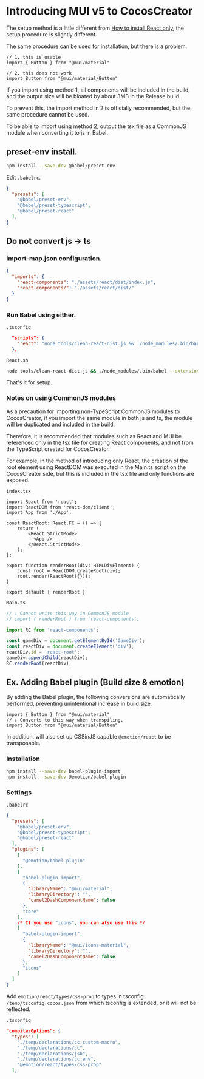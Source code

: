 # Introducing MUI v5 to CocosCreator

The setup method is a little different from [How to install React only](../README.md), the setup procedure is slightly different.

The same procedure can be used for installation, but there is a problem.

```tsx
// 1. this is usable
import { Button } from "@mui/material"

// 2. this does not work
import Button from "@mui/material/Button"
```

If you import using method 1, all components will be included in the build, and the output size will be bloated by about 3MB in the Release build.

To prevent this, the import method in 2 is officially recommended, but the same procedure cannot be used.

To be able to import using method 2, output the tsx file as a CommonJS module when converting it to js in Babel.

## preset-env install.

```sh
npm install --save-dev @babel/preset-env
```

Edit ``.babelrc``.

```json
{
  "presets": [
    "@babel/preset-env",
    "@babel/preset-typescript",
    "@babel/preset-react"
  ],
}
```

## Do not convert js → ts

### import-map.json configuration.

```json
{
  "imports": {
    "react-components": "./assets/react/dist/index.js",
    "react-components/": "./assets/react/dist/"
  }
}
```

### Run Babel using either.

`.tsconfig`
```json
  "scripts": {
    "react": "node tools/clean-react-dist.js && ./node_modules/.bin/babel --extensions '.js,.ts,.jsx,.tsx' ./assets/react/src/ -d ./assets/react/dist/ --watch"
  },
```

`React.sh`
```sh
node tools/clean-react-dist.js && ./node_modules/.bin/babel --extensions '.js,.ts,.jsx,.tsx' ./assets/react/src/ -d ./assets/react/dist/ --watch
```

That's it for setup.

### Notes on using CommonJS modules

As a precaution for importing non-TypeScript CommonJS modules to CocosCreator, if you import the same module in both js and ts, the module will be duplicated and included in the build.

Therefore, it is recommended that modules such as React and MUI be referenced only in the tsx file for creating React components, and not from the TypeScript created for CocosCreator.

For example, in the method of introducing only React, the creation of the root element using ReactDOM was executed in the Main.ts script on the CocosCreator side, but this is included in the tsx file and only functions are exposed.

`index.tsx`
```tsx
import React from 'react';
import ReactDOM from 'react-dom/client';
import App from './App';

const ReactRoot: React.FC = () => {
    return (
        <React.StrictMode>
          <App />
        </React.StrictMode>
    );
};

export function renderRoot(div: HTMLDivElement) {
    const root = ReactDOM.createRoot(div);
    root.render(ReactRoot({}));
}

export default { renderRoot }
```

`Main.ts`
```ts
// ↓ Cannot write this way in CommonJS module
// import { renderRoot } from 'react-components';

import RC from 'react-components';

const gameDiv = document.getElementById('GameDiv');
const reactDiv = document.createElement('div');
reactDiv.id = 'react-root';
gameDiv.appendChild(reactDiv);
RC.renderRoot(reactDiv);
```

## Ex. Adding Babel plugin (Build size & emotion)

By adding the Babel plugin, the following conversions are automatically performed, preventing unintentional increase in build size.

```tsx
import { Button } from "@mui/material"
// ↓ Converts to this way when transpiling.
import Button from "@mui/material/Button"
```

In addition, will also set up CSSinJS capable `@emotion/react` to be transposable.

### Installation

```sh
npm install --save-dev babel-plugin-import
npm install --save-dev @emotion/babel-plugin
```

### Settings

`.babelrc`

```json
{
  "presets": [
    "@babel/preset-env",
    "@babel/preset-typescript",
    "@babel/preset-react"
  ],
  "plugins": [
    [
      "@emotion/babel-plugin"
    ],
    [
      "babel-plugin-import",
      {
        "libraryName": "@mui/material",
        "libraryDirectory": "",
        "camel2DashComponentName": false
      },
      "core"
    ],
    /* If you use "icons", you can also use this */
    [
      "babel-plugin-import",
      {
        "libraryName": "@mui/icons-material",
        "libraryDirectory": "",
        "camel2DashComponentName": false
      },
      "icons"
    ]
  ]
}

```

Add `emotion/react/types/css-prop` to types in tsconfig. `/temp/tsconfig.cocos.json` from which tsconfig is extended, or it will not be reflected.

`.tsconfig`
```json
"compilerOptions": {
  "types": [
    "./temp/declarations/cc.custom-macro",
    "./temp/declarations/cc",
    "./temp/declarations/jsb",
    "./temp/declarations/cc.env",
    "@emotion/react/types/css-prop"
  ],
```

